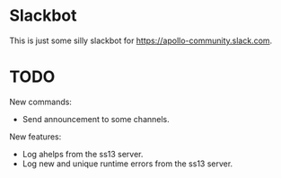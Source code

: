 
Slackbot
================================================================================

This is just some silly slackbot for https://apollo-community.slack.com.

TODO
================================================================================

New commands:
- Send announcement to some channels.

New features:
- Log ahelps from the ss13 server.
- Log new and unique runtime errors from the ss13 server.
